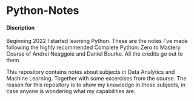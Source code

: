# Python-Notes
 
#### Discription
Beginning 2022 I started learning Python. 
These are the notes I've made following the highly recommended Complete Python: Zero to Mastery Course of Andrei Neaggoie and Daniel Bourke. All the credits go out to them.

This repository contains notes about subjects in Data Analytics and Machine Learning. Together with some excercises from the course.
The reason for this repository is to show my knowledge in these subjects, in case anyone is wondering what my capabilities are.
